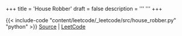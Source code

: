 +++
title = 'House Robber'
draft = false
description =  '''
'''
+++

{{< include-code "content/leetcode/_leetcode/src/house_robber.py" "python" >}}
[Source](https://github.com/grind-rip/leetcode/blob/master/src/house_robber.py) | [LeetCode](https://leetcode.com/problems/house-robber)
